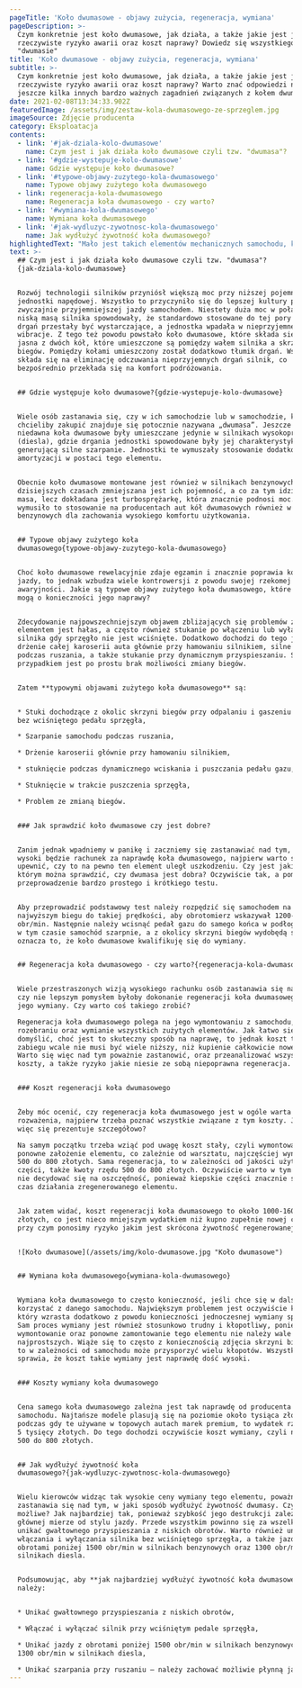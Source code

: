 ```yaml
---
pageTitle: 'Koło dwumasowe - objawy zużycia, regeneracja, wymiana'
pageDescription: >-
  Czym konkretnie jest koło dwumasowe, jak działa, a także jakie jest jego
  rzeczywiste ryzyko awarii oraz koszt naprawy? Dowiedz się wszystkiego o
  "dwumasie"
title: 'Koło dwumasowe - objawy zużycia, regeneracja, wymiana'
subtitle: >-
  Czym konkretnie jest koło dwumasowe, jak działa, a także jakie jest jego
  rzeczywiste ryzyko awarii oraz koszt naprawy? Warto znać odpowiedzi na te oraz
  jeszcze kilka innych bardzo ważnych zagadnień związanych z kołem dwumasowym.
date: 2021-02-08T13:34:33.902Z
featuredImage: /assets/img/zestaw-kola-dwumasowego-ze-sprzeglem.jpg
imageSource: Zdjęcie producenta
category: Eksploatacja
contents:
  - link: '#jak-dziala-kolo-dwumasowe'
    name: Czym jest i jak działa koło dwumasowe czyli tzw. "dwumasa"?
  - link: '#gdzie-wystepuje-kolo-dwumasowe'
    name: Gdzie występuje koło dwumasowe?
  - link: '#typowe-objawy-zuzytego-kola-dwumasowego'
    name: Typowe objawy zużytego koła dwumasowego
  - link: regeneracja-kola-dwumasowego
    name: Regeneracja koła dwumasowego - czy warto?
  - link: '#wymiana-kola-dwumasowego'
    name: Wymiana koła dwumasowego
  - link: '#jak-wydluzyc-zywotnosc-kola-dwumasowego'
    name: Jak wydłużyć żywotność koła dwumasowego?
highlightedText: "Mało jest takich elementów mechanicznych samochodu, które wzbudzają w kierowcach tak wiele niechęci, a często wręcz przerażenia, co koło dwumasowe. Przez lata obecności w samochodach obrosło licznymi, bardzo negatywnymi historiami, co sprawiło, że większość użytkowników stara się go unikać.\n \n\r\nJak to jednak przedstawia się w rzeczywistości? Czym konkretnie jest koło dwumasowe, jak działa, a także jakie jest jego rzeczywiste ryzyko awarii oraz koszt naprawy? Warto znać odpowiedzi na te oraz jeszcze kilka innych bardzo ważnych zagadnień związanych z kołem dwumasowym.\r\n"
text: >-
  ## Czym jest i jak działa koło dwumasowe czyli tzw. "dwumasa"?
  {jak-dziala-kolo-dwumasowe}


  Rozwój technologii silników przyniósł większą moc przy niższej pojemności
  jednostki napędowej. Wszystko to przyczyniło się do lepszej kultury pracy i
  zwyczajnie przyjemniejszej jazdy samochodem. Niestety duża moc w połączeniu z
  niską masą silnika spowodowały, że standardowo stosowane do tej pory tłumiki
  drgań przestały być wystarczające, a jednostka wpadała w nieprzyjemne
  wibracje. Z tego też powodu powstało koło dwumasowe, które składa się rzecz
  jasna z dwóch kół, które umieszczone są pomiędzy wałem silnika a skrzynią
  biegów. Pomiędzy kołami umieszczony został dodatkowo tłumik drgań. Wszystko to
  składa się na eliminację odczuwania nieprzyjemnych drgań silnik, co
  bezpośrednio przekłada się na komfort podróżowania.


  ## Gdzie występuje koło dwumasowe?{gdzie-wystepuje-kolo-dwumasowe}


  Wiele osób zastanawia się, czy w ich samochodzie lub w samochodzie, które
  chcieliby zakupić znajduje się potocznie nazywana „dwumasa”. Jeszcze do
  niedawna koła dwumasowe były umieszczane jedynie w silnikach wysokoprężnych
  (diesla), gdzie drgania jednostki spowodowane były jej charakterystyką pracy ,
  generującą silne szarpanie. Jednostki te wymuszały stosowanie dodatkowej
  amortyzacji w postaci tego elementu.


  Obecnie koło dwumasowe montowane jest również w silnikach benzynowych. W
  dzisiejszych czasach zmniejszana jest ich pojemność, a co za tym idzie również
  masa, lecz dokładana jest turbosprężarkę, która znacznie podnosi moc. Niejako
  wymusiło to stosowanie na producentach aut kół dwumasowych również w silnikach
  benzynowych dla zachowania wysokiego komfortu użytkowania.


  ## Typowe objawy zużytego koła
  dwumasowego{typowe-objawy-zuzytego-kola-dwumasowego}


  Choć koło dwumasowe rewelacyjnie zdaje egzamin i znacznie poprawia komfort
  jazdy, to jednak wzbudza wiele kontrowersji z powodu swojej rzekomej
  awaryjności. Jakie są typowe objawy zużytego koła dwumasowego, które świadczyć
  mogą o konieczności jego naprawy?


  Zdecydowanie najpowszechniejszym objawem zbliżających się problemów z tym
  elementem jest hałas, a często również stukanie po włączeniu lub wyłączeniu
  silnika gdy sprzęgło nie jest wciśnięte. Dodatkowo dochodzi do tego jeszcze
  drżenie całej karoserii auta głównie przy hamowaniu silnikiem, silne szarpanie
  podczas ruszania, a także stukanie przy dynamicznym przyspieszaniu. Skrajnym
  przypadkiem jest po prostu brak możliwości zmiany biegów.


  Zatem **typowymi objawami zużytego koła dwumasowego** są:


  * Stuki dochodzące z okolic skrzyni biegów przy odpalaniu i gaszeniu silnika
  bez wciśniętego pedału sprzęgła,

  * Szarpanie samochodu podczas ruszania,

  * Drżenie karoserii głównie przy hamowaniu silnikiem,

  * stuknięcie podczas dynamicznego wciskania i puszczania pedału gazu,

  * Stuknięcie w trakcie puszczenia sprzęgła, 

  * Problem ze zmianą biegów.


  ### Jak sprawdzić koło dwumasowe czy jest dobre?


  Zanim jednak wpadniemy w panikę i zaczniemy się zastanawiać nad tym, jak
  wysoki będzie rachunek za naprawdę koła dwumasowego, najpierw warto się
  upewnić, czy to na pewno ten element uległ uszkodzeniu. Czy jest jakiś sposób,
  którym można sprawdzić, czy dwumasa jest dobra? Oczywiście tak, a pomoże w tym
  przeprowadzenie bardzo prostego i krótkiego testu.


  Aby przeprowadzić podstawowy test należy rozpędzić się samochodem na
  najwyższym biegu do takiej prędkości, aby obrotomierz wskazywał 1200-1500
  obr/min. Następnie należy wcisnąć pedał gazu do samego końca w podłogę. Jeśli
  w tym czasie samochód szarpnie, a z okolicy skrzyni biegów wydobędą się stuki,
  oznacza to, że koło dwumasowe kwalifikuję się do wymiany.


  ## Regeneracja koła dwumasowego - czy warto?{regeneracja-kola-dwumasowego}


  Wiele przestraszonych wizją wysokiego rachunku osób zastanawia się nad tym,
  czy nie lepszym pomysłem byłoby dokonanie regeneracji koła dwumasowego zamiast
  jego wymiany. Czy warto coś takiego zrobić?

  Regeneracja koła dwumasowego polega na jego wymontowaniu z samochodu, a także
  rozebraniu oraz wymianie wszystkich zużytych elementów. Jak łatwo się
  domyślić, choć jest to skuteczny sposób na naprawę, to jednak koszt takiego
  zabiegu wcale nie musi być wiele niższy, niż kupienie całkowicie nowej części.
  Warto się więc nad tym poważnie zastanowić, oraz przeanalizować wszystkie
  koszty, a także ryzyko jakie niesie ze sobą niepoprawna regeneracja.


  ### Koszt regeneracji koła dwumasowego


  Żeby móc ocenić, czy regeneracja koła dwumasowego jest w ogóle warta
  rozważenia, najpierw trzeba poznać wszystkie związane z tym koszty. Jak to
  więc się prezentuje szczegółowo?

  Na samym początku trzeba wziąć pod uwagę koszt stały, czyli wymontowanie i
  ponowne założenie elementu, co zależnie od warsztatu, najczęściej wynosi od
  500 do 800 złotych. Sama regeneracja, to w zależności od jakości użytych
  części, także kwoty rzędu 500 do 800 złotych. Oczywiście warto w tym miejscu
  nie decydować się na oszczędność, ponieważ kiepskie części znacznie skrócą
  czas działania zregenerowanego elementu.


  Jak zatem widać, koszt regeneracji koła dwumasowego to około 1000-1600
  złotych, co jest nieco mniejszym wydatkiem niż kupno zupełnie nowej części,
  przy czym ponosimy ryzyko jakim jest skrócona żywotność regenerowanej części.


  ![Koło dwumasowe](/assets/img/kolo-dwumasowe.jpg "Koło dwumasowe")


  ## Wymiana koła dwumasowego{wymiana-kola-dwumasowego}


  Wymiana koła dwumasowego to często konieczność, jeśli chce się w dalszym ciągu
  korzystać z danego samochodu. Największym problemem jest oczywiście koszt,
  który wzrasta dodatkowo z powodu konieczności jednoczesnej wymiany sprzęgła.
  Sam proces wymiany jest również stosunkowo trudny i kłopotliwy, ponieważ
  wymontowanie oraz ponowne zamontowanie tego elementu nie należy wale do
  najprostszych. Wiąże się to często z koniecznością zdjęcia skrzyni biegów, a
  to w zależności od samochodu może przysporzyć wielu kłopotów. Wszystko to
  sprawia, że koszt takie wymiany jest naprawdę dość wysoki.


  ### Koszty wymiany koła dwumasowego


  Cena samego koła dwumasowego zależna jest tak naprawdę od producenta
  samochodu. Najtańsze modele plasują się na poziomie około tysiąca złotych,
  podczas gdy te używane w topowych autach marek premium, to wydatek rzędu nawet
  5 tysięcy złotych. Do tego dochodzi oczywiście koszt wymiany, czyli na około
  500 do 800 złotych.


  ## Jak wydłużyć żywotność koła
  dwumasowego?{jak-wydluzyc-zywotnosc-kola-dwumasowego}


  Wielu kierowców widząc tak wysokie ceny wymiany tego elementu, poważnie
  zastanawia się nad tym, w jaki sposób wydłużyć żywotność dwumasy. Czy jest to
  możliwe? Jak najbardziej tak, ponieważ szybkość jego destrukcji zależna jest w
  głównej mierze od stylu jazdy. Przede wszystkim powinno się za wszelką cenę
  unikać gwałtownego przyspieszania z niskich obrotów. Warto również unikać
  włączania i wyłączania silnika bez wciśniętego sprzęgła, a także jazdy z
  obrotami poniżej 1500 obr/min w silnikach benzynowych oraz 1300 obr/min w
  silnikach diesla. 


  Podsumowując, aby **jak najbardziej wydłużyć żywotność koła dwumasowego**
  należy:


  * Unikać gwałtownego przyspieszania z niskich obrotów,

  * Włączać i wyłączać silnik przy wciśniętym pedale sprzęgła,

  * Unikać jazdy z obrotami poniżej 1500 obr/min w silnikach benzynowych oraz
  1300 obr/min w silnikach diesla,

  * Unikać szarpania przy ruszaniu – należy zachować możliwie płynną jazdę.
---
```


